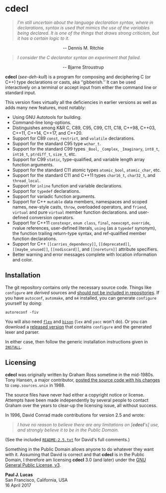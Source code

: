 # cdecl

> *I’m still uncertain about the language declaration syntax, where in
> declarations, syntax is used that mimics the use of the variables being
> declared.  It is one of the things that draws strong criticism, but it has a
> certain logic to it.*

<div style="text-align: center">
-- Dennis M. Ritchie
</div>
<p></p>

> *I consider the C declarator syntax an experiment that failed.*

<div style="text-align: center">
-- Bjarne Stroustrup
</div>
<p></p>

**cdecl** (_see-deh-kull_)
is a program for composing and deciphering C (or C++)
type declarations or casts, aka ‘‘gibberish.’’
It can be used interactively on a terminal or
accept input from either the command line or standard input.

This version fixes virtually all the deficiencies in earlier versions
as well as adds many new features,
most notably:

* Using GNU Autotools for building.
* Command-line long-options.
* Distinguishes among
  K&R C,
  C89,
  C95,
  C99,
  C11,
  C18,
  C++98,
  C++03,
  C++11,
  C++14,
  C++17,
  and
  C++20.
* Support for C89
  `const`,
  `restrict`,
  and
  `volatile`
  declarations.
* Support for the standard C95 type
  `wchar_t`.
* Support for the standard C99 types
  `_Bool`,
  `_Complex`,
  `_Imaginary`,
  `int8_t`,
  `int16_t`,
  `ptrdiff_t`,
  `size_t`,
  etc.
* Support for C99
  `static`,
  type-qualified,
  and
  variable length array
  function arguments.
* Support for the standard C11 atomic types
  `atomic_bool`,
  `atomic_char`,
  etc.
* Support for the standard C11 and C++11 types
  `char16_t`,
  `char32_t`,
  and
  `thread_local`.
* Support for `inline` function and variable declarations.
* Support for `typedef` declarations.
* Support for variadic function arguments.
* Support for C++
  `mutable` data members,
  namespaces and scoped names,
  new-style casts,
  `throw`,
  overloaded operators,
  and
  `friend`,
  `virtual` and pure `virtual` member function declarations.
  and
  user-defined conversion operators.
* Support for C++11
  `constexpr`,
  `enum class`,
  `final`,
  `noexcept`,
  `override`,
  rvalue references,
  user-defined literals,
  `using` (as a `typedef` synonym),
  the function trailing return-type syntax,
  and
  ref-qualified member function declarations.
* Support for C++
  `[[carries_dependency]]`,
  `[[deprecated]]`,
  `[[maybe_unused]]`,
  `[[nodiscard]]`,
  and
  `[[noreturn]]`
  attribute specifiers.
* Better warning and error messages
  complete with location information and color.

## Installation

The git repository contains only the necessary source code.
Things like `configure` are _derived_ sources and
[should not be included in repositories](http://stackoverflow.com/a/18732931).
If you have `autoconf`, `automake`, and `m4` installed,
you can generate `configure` yourself by doing:

    autoreconf -fiv

You will also need
[`flex`](https://github.com/westes/flex)
and
[`bison`](https://www.gnu.org/software/bison/)
(`lex` and `yacc` won't do).
Or you can download a
[released version](https://github.com/paul-j-lucas/cdecl/releases)
that contains `configure`
and the generated lexer and parser.

In either case,
then follow the generic installation instructions given in
[`INSTALL`](https://github.com/paul-j-lucas/cdecl/blob/master/INSTALL).

## Licensing

**cdecl** was originally written by Graham Ross
sometime in the mid-1980s.
Tony Hansen, a major contributor,
[posted the source code with his changes](https://groups.google.com/d/msg/comp.sources.unix/Y76scbXQQBk/MVrZZBG0nNwJ)
to `comp.sources.unix` in 1988.

The source files have never had either a copyright notice or license.
Attempts have been made independently by several people
to contact Graham over the years to clear-up the licensing issue,
all without success.

In 1996,
David Conrad made contributions for version 2.5 and wrote:

> *I have no reason to believe there are any limitations on [**cdecl**'s] use,
> and strongly believe it to be in the Public Domain.*

(See the included
[`README-2.5.txt`](https://github.com/paul-j-lucas/cdecl/blob/master/README-2.5.txt)
for David's full comments.)

Something in the Public Domain allows anyone to do whatever they want with it.
Assuming that David is correct
and that **cdecl** is in the Public Domain,
I therefore am licensing **cdecl** 3.0 (and later) under the
[GNU General Public License, v3](https://www.gnu.org/licenses/gpl-3.0.en.html).

**Paul J. Lucas**  
San Francisco, California, USA  
16 April 2017
